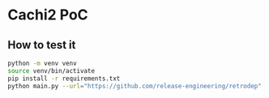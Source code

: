 # Cachi2 PoC

## How to test it

```sh
python -m venv venv
source venv/bin/activate
pip install -r requirements.txt
python main.py --url="https://github.com/release-engineering/retrodep" --ref="12a0692be09fc18ce82a71904562d8408fe2296a" --workdir=$(mktemp -d)
```
